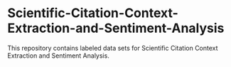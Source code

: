# Scientific-Citation-Context-Extraction-and-Sentiment-Analysis
This repository contains labeled data sets for Scientific Citation Context Extraction and Sentiment Analysis.
